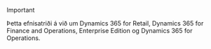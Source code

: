 > [!IMPORTANT]
> Þetta efnisatriði á við um Dynamics 365 for Retail, Dynamics 365 for Finance and Operations, Enterprise Edition og Dynamics 365 for Operations.
